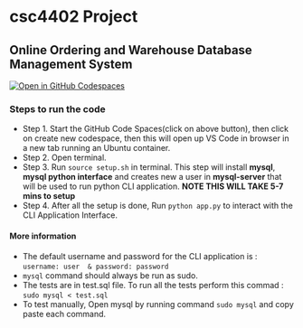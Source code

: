 # csc4402 Project 

## Online Ordering and Warehouse Database Management System


[![Open in GitHub Codespaces](https://github.com/codespaces/badge.svg)](https://codespaces.new/srinivasyadav18/csc4402_Project?quickstart=1&devcontainer_path=.devcontainer%2Fdevcontainer.json)

### Steps to run the code

- Step 1. Start the GitHub Code Spaces(click on above button), then click on create new codespace, then this will open up VS Code in browser in a new tab running an Ubuntu container.
- Step 2. Open terminal.
- Step 3. Run `source setup.sh` in terminal. This step will install **mysql**, **mysql python interface** and creates new a user in **mysql-server** that will be used to run python CLI application. **NOTE THIS WILL TAKE 5-7 mins to setup**
- Step 4. After all the setup is done, Run `python app.py` to interact with the CLI Application Interface.

#### More information
- The default username and password for the CLI application is : `username: user  & password: password`
- `mysql` command should always be run as sudo.
- The tests are in test.sql file. To run all the tests perform this commad : `sudo mysql < test.sql` 
- To test manually, Open mysql by running command `sudo mysql` and copy paste each command.

